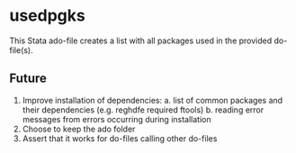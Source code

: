 # usedpgks
This Stata ado-file creates a list with all packages used in the provided do-file(s).

## Future
1. Improve installation of dependencies:
a. list of common packages and their dependencies (e.g. reghdfe required ftools)
b. reading error messages from errors occurring during installation
2. Choose to keep the ado folder
3. Assert that it works for do-files calling other do-files

